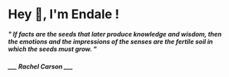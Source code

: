 <h1 title="head"> Hey 👋, I'm Endale !</h1>

**<h5><i>" If facts are the seeds that later produce knowledge and wisdom, then the emotions and the impressions of the senses are the fertile soil in which the seeds must grow. "</i></h5>**

*<b>___ Rachel Carson ___</b>*
